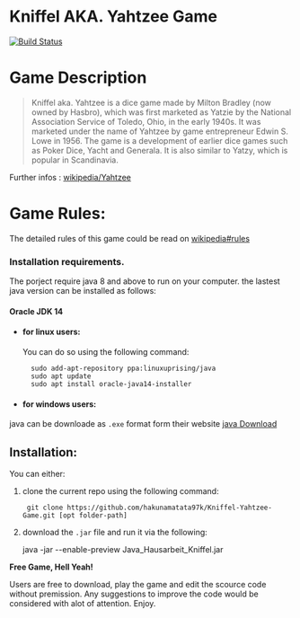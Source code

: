 # Kniffel AKA. Yahtzee Game

[![Build Status](https://travis-ci.org/joemccann/dillinger.svg?branch=master)](https://travis-ci.org/joemccann/dillinger)

# Game Description 
> Kniffel aka. Yahtzee is a dice game made by Milton Bradley (now owned by Hasbro), which was first
> marketed as Yatzie by the National Association Service of Toledo, Ohio, in the early 1940s. It was 
> marketed under the name of Yahtzee by game entrepreneur Edwin S. Lowe in 1956. The game is a 
> development of earlier dice games such as Poker Dice, Yacht and Generala. It is also similar to
> Yatzy, which is popular in Scandinavia.

Further infos : [wikipedia/Yahtzee]

# Game Rules:
The detailed rules of this game could be read on [wikipedia#rules]

### Installation requirements.
The porject require java 8 and above to run on your computer.
the lastest java version can be installed as follows:
#### Oracle JDK 14
- #### for linux users:
     You can do so using the following command:

        sudo add-apt-repository ppa:linuxuprising/java
        sudo apt update
        sudo apt install oracle-java14-installer
        
- #### for windows users: 
 java can be downloade as `.exe` format form their website [java Download]


## Installation:
 
 You can either: 
 
 1. clone the current repo using the following command:
 
         git clone https://github.com/hakunamatata97k/Kniffel-Yahtzee-Game.git [opt folder-path]
2. download the `.jar` file and run it via the following: 
        
    java -jar --enable-preview Java_Hausarbeit_Kniffel.jar




**Free Game, Hell Yeah!**



Users are free to download, play the game and edit the scource code without premission.
Any suggestions to improve the code would be considered with alot of attention. 
Enjoy.



   [java Download]:<https://www.oracle.com/java/technologies/javase-jdk14-downloads.html>
   [wikipedia/Yahtzee]:<https://en.wikipedia.org/wiki/Yahtzee>
   [wikipedia#rules]:<https://en.wikipedia.org/wiki/Yahtzee#Rules>
   
